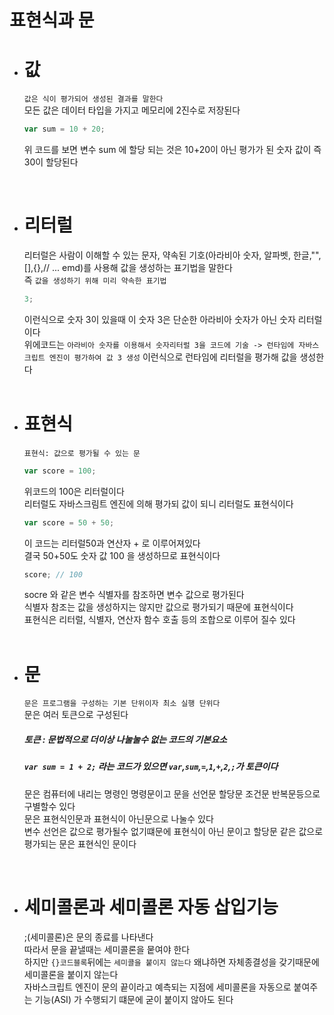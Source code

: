 # 표현식과 문

- # 값

  `값은 식이 평가되어 생성된 결과를 말한다`   
  모든 값은 데이터 타입을 가지고 메모리에 2진수로 저장된다

  ```js
  var sum = 10 + 20;
  ```

  위 코드를 보면 변수 sum 에 할당 되는 것은 10+20이 아닌 평가가 된 숫자 값이 즉 30이 할당된다

    <br>

- # 리터럴

  리터럴은 사람이 이해할 수 있는 문자, 약속된 기호(아라비아 숫자, 알파벳, 한글,"",[],{},// ... emd)를 사용해 값을 생성하는 표기법을 말한다  
  즉 `값을 생성하기 위해 미리 약속한 표기법`

  ```js
  3;
  ```

  이런식으로 숫자 3이 있을때 이 숫자 3은 단순한 아라비아 숫자가 아닌 숫자 리터럴이다  
  위에코드는 `아라비아 숫자를 이용해서 숫자리터럴 3을 코드에 기술 -> 런타임에 자바스크립트 엔진이 평가하여 값 3 생성` 이런식으로 런타임에 리터럴을 평가해 값을 생성한다  
  <br>

- # 표현식
  `표현식: 값으로 평가될 수 있는 문`
  ```js
  var score = 100;
  ```
  위코드의 100은 리터럴이다  
  리터럴도 자바스크림트 엔진에 의해 평가되 값이 되니 리터럴도 표현식이다
  ```js
  var score = 50 + 50;
  ```
  이 코드는 리터럴50과 연산자 + 로 이루어져있다  
  결국 50+50도 숫자 값 100 을 생성하므로 표현식이다
  ```js
  score; // 100
  ```
  socre 와 같은 변수 식별자를 참조하면 변수 값으로 평가된다  
  식별자 참조는 값을 생성하지는 않지만 값으로 평가되기 때문에 표현식이다  
  표현식은 리터럴, 식별자, 연산자 함수 호출 등의 조합으로 이루어 질수 있다     
  <br>

* # 문
  `문은 프로그램을 구성하는 기본 단위이자 최소 실행 단위다`   
  문은 여러 토큰으로 구성된다   
  ##### 토큰 : 문법적으로 더이상 나눌눌수 없는 코드의 기본요소
  ##### `var sum = 1 + 2;` 라는 코드가 있으면 `var`,`sum`,`=`,`1`,`+`,`2`,`;`가 토큰이다   
  문은 컴퓨터에 내리는 명령인 명령문이고 문을 선언문 할당문 조건문 반복문등으로 구별할수 있다   
  문은 표현식인문과 표현식이 아닌문으로 나눌수 있다   
  변수 선언은 값으로 평가될수 없기떄문에 표현식이 아닌 문이고 할당문 같은 값으로 평가되는 문은 표현식인 문이다   

  <br>

* # 세미콜론과 세미콜론 자동 삽입기능
  ;(세미콜론)은 문의 종료를 나타낸다   
  따라서 문을 끝낼때는 세미콜론을 뭍여야 한다  
  하지만 `{}코드블록`뒤에는 `세미콜을 붙이지 않는다` 왜냐하면 자체종결성을 갖기때문에 세미콜론을 붙이지 않는다    
  자바스크립트 엔진이 문의 끝이라고 예측되는 지점에 세미콜론을 자동으로 붙여주는 기능(ASI) 가 수행되기 떄문에 굳이 붙이지 않아도 된다


  